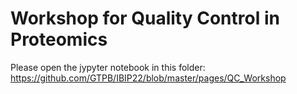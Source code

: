 # Workshop for Quality Control in Proteomics

Please open the jypyter notebook in this folder:
https://github.com/GTPB/IBIP22/blob/master/pages/QC_Workshop
